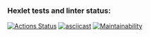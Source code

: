 ### Hexlet tests and linter status:
[![Actions Status](https://github.com/li9520/frontend-project-46/workflows/hexlet-check/badge.svg)](https://github.com/li9520/frontend-project-46/actions)
[![asciicast](https://asciinema.org/a/553385.svg)](https://asciinema.org/a/553385)
[![Maintainability](https://api.codeclimate.com/v1/badges/e2b53a5fecc06ad5db54/maintainability)](https://codeclimate.com/github/li9520/frontend-project-46/maintainability)